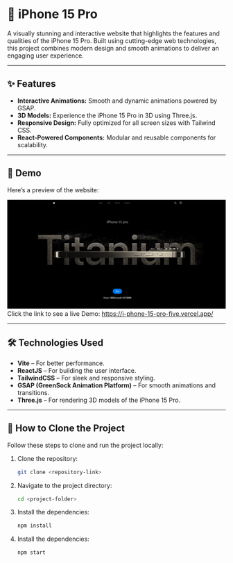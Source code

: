 # 📱 iPhone 15 Pro 

A visually stunning and interactive website that highlights the features and qualities of the iPhone 15 Pro. Built using cutting-edge web technologies, this project combines modern design and smooth animations to deliver an engaging user experience.  

---

## ✨ Features  
- **Interactive Animations:** Smooth and dynamic animations powered by GSAP.  
- **3D Models:** Experience the iPhone 15 Pro in 3D using Three.js.  
- **Responsive Design:** Fully optimized for all screen sizes with Tailwind CSS.  
- **React-Powered Components:** Modular and reusable components for scalability.  

---

## 🌟 Demo  
Here’s a preview of the website:  

![Website Preview](./public/assets/images/iphone15.png)
Click the link to see a live Demo: https://i-phone-15-pro-five.vercel.app/

---

## 🛠️ Technologies Used  
- **Vite** – For better performance. 
- **ReactJS** – For building the user interface.  
- **TailwindCSS** – For sleek and responsive styling.  
- **GSAP (GreenSock Animation Platform)** – For smooth animations and transitions.  
- **Three.js** – For rendering 3D models of the iPhone 15 Pro.  

---

## 📝 How to Clone the Project  

Follow these steps to clone and run the project locally:  

1. Clone the repository:  
   ```bash
   git clone <repository-link>
2. Navigate to the project directory:  
   ```bash
   cd <project-folder>
3. Install the dependencies:  
   ```bash
   npm install
4. Install the dependencies:  
   ```bash
   npm start
